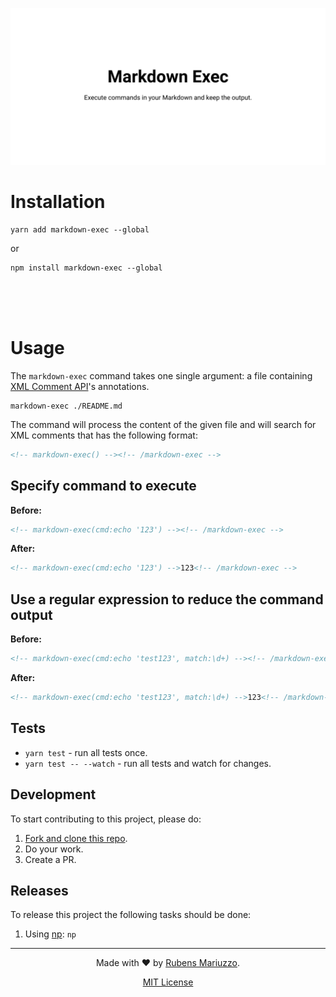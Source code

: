 <div align=center>

![Markdown Exec - Execute commands in your Markdown and keep the output.](.github/banner.svg)

</div>

# Installation

```shell
yarn add markdown-exec --global
```

or

```shell
npm install markdown-exec --global
```

<br><br><br>

# Usage

The `markdown-exec` command takes one single argument: a file containing [XML Comment API](https://github.com/rmariuzzo/xml-comment-api)'s annotations.

```shell
markdown-exec ./README.md
```

The command will process the content of the given file and will search for XML comments that has the following format:

```xml
<!-- markdown-exec() --><!-- /markdown-exec -->
```

## Specify command to execute

**Before:**

```xml
<!-- markdown-exec(cmd:echo '123') --><!-- /markdown-exec -->
```

**After:**

```xml
<!-- markdown-exec(cmd:echo '123') -->123<!-- /markdown-exec -->
```

## Use a regular expression to reduce the command output

**Before:**

```xml
<!-- markdown-exec(cmd:echo 'test123', match:\d+) --><!-- /markdown-exec -->
```

**After:**

```xml
<!-- markdown-exec(cmd:echo 'test123', match:\d+) -->123<!-- /markdown-exec -->
```

## Tests

 - `yarn test` - run all tests once.
 - `yarn test -- --watch` - run all tests and watch for changes.

## Development

To start contributing to this project, please do:

 1. [Fork and clone this repo](https://github.com/rmariuzzo/markdown-exec/fork).
 2. Do your work.
 3. Create a PR.

## Releases

To release this project the following tasks should be done:

 1. Using [np](https://github.com/sindresorhus/np): `np`

---

<div align=center>

Made with :heart: by [Rubens Mariuzzo](https://github.com/rmariuzzo).

[MIT License](LICENSE)

</div>
